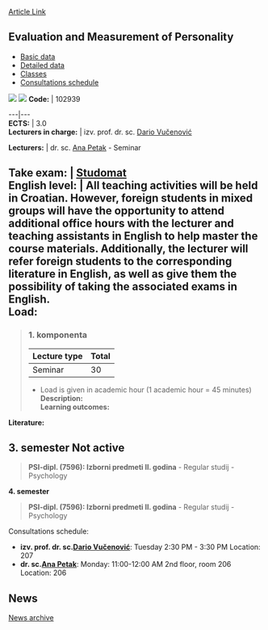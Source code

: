 [Article Link](https://www.fhs.hr/en/course/eamop_b)

## Evaluation and Measurement of Personality
  * [Basic data](https://www.fhs.hr/en/course/eamop_b#v1id-523770_996499_1_0 "Basic data")
  * [Detailed data](https://www.fhs.hr/en/course/eamop_b#v1id-523770_996499_1_1 "Detailed data")
  * [Classes](https://www.fhs.hr/en/course/eamop_b#v1id-523770_996499_1_2 "Classes")
  * [Consultations schedule](https://www.fhs.hr/en/course/eamop_b#v1id-523770_996499_1_3 "Consultations schedule")


[![](https://www.fhs.hr/img/flags/gif/hr.gif)](https://www.fhs.hr/predmet/pml_b) [![](https://www.fhs.hr/img/flags/gif/gb.gif)](https://www.fhs.hr/en/course/eamop_b)
**Code:** |  102939  
  
---|---  
**ECTS:** |  3.0   
**Lecturers in charge:** |  izv. prof. dr. sc. [Dario Vučenović](https://www.fhs.hr/staff/dario.vucenovic)   
  
**Lecturers:** |  dr. sc. [Ana Petak](https://www.fhs.hr/djelatnik/ana.petak) - Seminar  
  
**Take exam:** |  [Studomat](http://www.isvu.hr/studomat)  
**English level:** |  All teaching activities will be held in Croatian. However, foreign students in mixed groups will have the opportunity to attend additional office hours with the lecturer and teaching assistants in English to help master the course materials. Additionally, the lecturer will refer foreign students to the corresponding literature in English, as well as give them the possibility of taking the associated exams in English.   
**Load:**  
---  
> ### 1. komponenta
> | Lecture type | Total  
> ---|---  
> Seminar | 30  
> * Load is given in academic hour (1 academic hour = 45 minutes)   
**Description:**  
> **Learning outcomes:**  

  
**Literature:**  

  
**3. semester** Not active  
---  
> **PSI-dipl. (7596): Izborni predmeti II. godina** - Regular studij - Psychology  
>   
  
**4. semester**  
> **PSI-dipl. (7596): Izborni predmeti II. godina** - Regular studij - Psychology  
>   
Consultations schedule: 
  * **izv. prof. dr. sc.[Dario Vučenović](https://www.fhs.hr/staff/dario.vucenovic)**: 
Tuesday 2:30 PM - 3:30 PM
Location: 207 
  * **dr. sc.[Ana Petak](https://www.fhs.hr/djelatnik/ana.petak)**: 
Monday: 11:00-12:00 AM
2nd floor, room 206
Location: 206 


## News
[News archive](https://www.fhs.hr/en/course/eamop_b?@=21clz#news_120187 "News archive")
